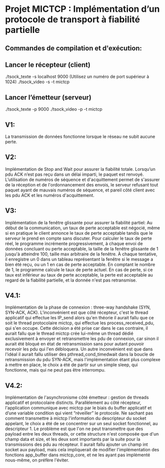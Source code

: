 # Projet MICTCP : Implémentation d’un protocole de transport à fiabilité partielle

## Commandes de compilation et d'exécution:

## Lancer le récepteur (client)
./tsock_texte -s localhost 9000 (Utilisez un numéro de port supérieur à 1024)
./tsock_video -s -t mictcp

## Lancer l’émetteur (serveur)
./tsock_texte -p 9000
./tsock_video -p -t mictcp

## V1:
La transmission de données fonctionne lorsque le réseau ne subit aucune perte. 

## V2:
Implémentation de Stop and Wait pour assurer la fiabilité totale. Lorsqu’un pdu ACK n’est pas reçu dans un délai imparti, le paquet est renvoyé. L’utilisation de numéros de séquence et d'acquittement permet de s'assurer de la réception et de l'ordonnancement des envois, le serveur refusant tout paquet ayant de mauvais numéros de séquence, et pareil côté client avec les pdu ACK et les numéros d'acquittement.

## V3:
Implémentation de la fenêtre glissante pour assurer la fiabilité partiel: Au début de la communication, un taux de perte acceptable est négocié, même si en pratique le client annonce le taux de perte acceptable tandis que le serveur le prend en compte sans discuter. Pour calculer le taux de perte réel, le programme incrémente progressivement, à chaque envoi de données concluant ou perte acceptable, la taille de la fenêtre glissante de 1 jusqu'à atteindre 100, taille max arbitraire de la fenêtre. À chaque tentative, il enregistre un 0 dans un tableau représentant la fenêtre si le message a bien été reçu, ou un 1 en cas de perte acceptable.
En comptant le nombre de 1, le programme calcule le taux de perte actuel. En cas de perte, si ce taux est inférieur au taux de perte acceptable, la perte est acceptable au regard de la fiabilité partielle, et la donnée n'est pas retransmise.

## V4.1:
Implémentation de la phase de connexion : three-way handshake (SYN, SYN-ACK, ACK). L’inconvénient est que côté récepteur, c'est le thread applicatif qui effectue les IP_send alors qu'en théorie il aurait fallu que ce soit le thread protocolaire mictcp, qui effectue les process_received_pdu, qui s'en occupe. Cette décision a été prise car dans le cas contraire, il aurait fallu que le thread mictcp crée lui-même un thread dédié exclusivement à envoyer et retransmettre les pdu de connexion, car sinon il aurait été bloqué en état de retransmission sans pour autant pouvoir recevoir les pdu qui l'en débloquera. Un autre inconvénient est que dans l'idéal il aurait fallu utiliser des pthread_cond_timedwait dans la boucle de retransmission du pdu SYN-ACK, mais l'implémentation étant plus complexe à mettre en place, le choix a été de partir sur un simple sleep, qui fonctionne, mais qui ne peut pas être interrompu.

## V4.2:
Implémentation de l'asynchronisme côté émetteur : gestion de threads applicatif et protocolaire distincts. Parallèlement au côté récepteur, l'application communique avec mictcp par le biais du buffer applicatif et d’une variable condition qui vient “réveiller” le protocole. Ne sachant pas comment transmettre à mictcp l'information du descripteur du socket appelant, le choix a été de se concentrer sur un seul socket fonctionnel, au descripteur 1. Le problème est que l'on ne peut transmettre que des payload entre les deux threads, or cette structure n'est composée que d'un champ data et size, et les deux sont importants par la suite pour la transmissions des pdu au récepteur. Il aurait fallu ajouter un champ int socket aux payload, mais cela impliquerait de modifier l'implémentation des fonctions app_buffer dans mictcp_core, et ne les ayant pas implémenté nous-même, on préfère l'éviter.
